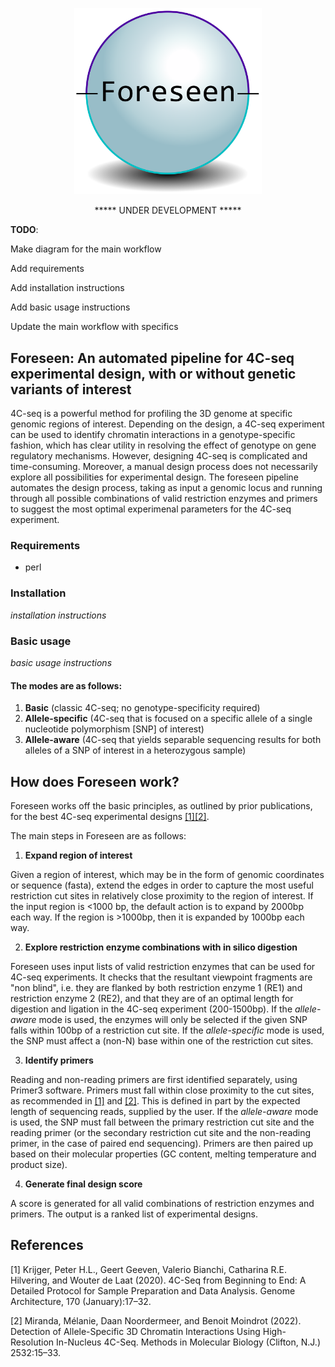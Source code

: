 <p align="center">
  <img src="https://github.com/hrayjones/foreseen/blob/main/foreseen.png?raw=true" width="300">
</p>

<p align="center">
***** UNDER DEVELOPMENT *****
</p>

__TODO__:

Make diagram for the main workflow

Add requirements

Add installation instructions

Add basic usage instructions

Update the main workflow with specifics

</p>

## Foreseen: An automated pipeline for 4C-seq experimental design, with or without genetic variants of interest

4C-seq is a powerful method for profiling the 3D genome at specific genomic regions of interest. Depending on the design, a 4C-seq experiment can be used to identify chromatin interactions in a genotype-specific fashion, which has clear utility in resolving the effect of genotype on gene regulatory mechanisms. However, designing 4C-seq is complicated and time-consuming. Moreover, a manual design process does not necessarily explore all possibilities for experimental design. The foreseen pipeline automates the design process, taking as input a genomic locus and running through all possible combinations of valid restriction enzymes and primers to suggest the most optimal experimenal parameters for the 4C-seq experiment.

### Requirements
- perl

### Installation
*installation instructions*

### Basic usage
*basic usage instructions*

#### The modes are as follows:
1) __Basic__ (classic 4C-seq; no genotype-specificity required)
2) __Allele-specific__ (4C-seq that is focused on a specific allele of a single nucleotide polymorphism [SNP] of interest)
3) __Allele-aware__ (4C-seq that yields separable sequencing results for both alleles of a SNP of interest in a heterozygous sample)

## How does Foreseen work?
Foreseen works off the basic principles, as outlined by prior publications, for the best 4C-seq experimental designs [[1]](#1)[[2]](#2).

The main steps in Foreseen are as follows:
1) __Expand region of interest__

Given a region of interest, which may be in the form of genomic coordinates or sequence (fasta), extend the edges in order to capture the most useful restriction cut sites in relatively close proximity to the region of interest. If the input region is <1000 bp, the default action is to expand by 2000bp each way. If the region is >1000bp, then it is expanded by 1000bp each way.

2) __Explore restriction enzyme combinations with in silico digestion__

Foreseen uses input lists of valid restriction enzymes that can be used for 4C-seq experiments. It checks that the resultant viewpoint fragments are "non blind", i.e. they are flanked by both restriction enzyme 1 (RE1) and restriction enzyme 2 (RE2), and that they are of an optimal length for digestion and ligation in the 4C-seq experiment (200-1500bp). If the _allele-aware_ mode is used, the enzymes will only be selected if the given SNP falls within 100bp of a restriction cut site. If the _allele-specific_ mode is used, the SNP must affect a (non-N) base within one of the restriction cut sites.

3) __Identify primers__

Reading and non-reading primers are first identified separately, using Primer3 software. Primers must fall within close proximity to the cut sites, as recommended in [[1]](#1) and [[2]](#2). This is defined in part by the expected length of sequencing reads, supplied by the user. If the _allele-aware_ mode is used, the SNP must fall between the primary restriction cut site and the reading primer (or the secondary restriction cut site and the non-reading primer, in the case of paired end sequencing). Primers are then paired up based on their molecular properties (GC content, melting temperature and product size).

4) __Generate final design score__

A score is generated for all valid combinations of restriction enzymes and primers. The output is a ranked list of experimental designs. 

 
## References
<a id="1">[1]</a> 
Krijger, Peter H.L., Geert Geeven, Valerio Bianchi, Catharina R.E. Hilvering, and Wouter de Laat (2020).
4C-Seq from Beginning to End: A Detailed Protocol for Sample Preparation and Data Analysis. 
Genome Architecture, 170 (January):17–32.

<a id="2">[2]</a> 
Miranda, Mélanie, Daan Noordermeer, and Benoit Moindrot (2022). 
Detection of Allele-Specific 3D Chromatin Interactions Using High-Resolution In-Nucleus 4C-Seq. 
Methods in Molecular Biology (Clifton, N.J.) 2532:15–33.

